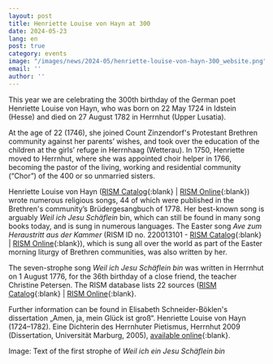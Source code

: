```yaml
---
layout: post
title: Henriette Louise von Hayn at 300
date: 2024-05-23
lang: en
post: true
category: events
image: "/images/news/2024-05/henriette-louise-von-hayn-300_website.png"
email: ''
author: ''
---
```


This year we are celebrating the 300th birthday of the German poet Henriette Louise von Hayn, who was born on 22 May 1724 in Idstein (Hesse) and died on 27 August 1782 in Herrnhut (Upper Lusatia).

At the age of 22 (1746), she joined Count Zinzendorf's Protestant Brethren community against her parents’ wishes, and took over the education of the children at the girls’ refuge in Herrnhaag (Wetterau). In 1750, Henriette moved to Herrnhut, where she was appointed choir helper in 1766, becoming the pastor of the living, working and residential community (“Chor”) of the 400 or so unmarried sisters.

Henriette Louise von Hayn ([RISM Catalog](https://muscat.rism.info/admin/people/30036461){:blank} \| [RISM Online](https://rism.online/people/30036461){:blank}) wrote numerous religious songs, 44 of which were published in the Brethren's community’s Brüdergesangbuch of 1778. Her best-known song is arguably _Weil ich Jesu Schäflein_ bin, which can still be found in many song books today, and is sung in numerous languages. The Easter song _Ave zum Heraustritt aus der Kammer_ (RISM ID no. 220013101 - [RISM Catalog](https://opac.rism.info/search?id=220013101&View=rism){:blank} \| [RISM Online](https://rism.online/sources/220013101){:blank}), which is sung all over the world as part of the Easter morning liturgy of Brethren communities, was also written by her.

The seven-strophe song _Weil ich Jesu Schäflein bin_ was written in Herrnhut on 1 August 1776, for the 36th birthday of a close friend, the teacher Christine Petersen. The RISM database lists 22 sources ([RISM Catalog](){:blank} \| [RISM Online](https://rism.online/search?q=Weil%20ich%20Jesu%20Sch%C3%A4flein%20bin&mode=sources&page=1&rows=20){:blank}.

Further information can be found in Elisabeth Schneider-Böklen's dissertation „Amen, ja, mein Glück ist groß“. Henriette Louise von Hayn (1724–1782). Eine Dichterin des Herrnhuter Pietismus, Herrnhut 2009 (Dissertation, Universität Marburg, 2005), [available online](https://d-nb.info/980135133/34){:blank}.

Image: Text of the first strophe of _Weil ich ein Jesu Schäflein bin_
